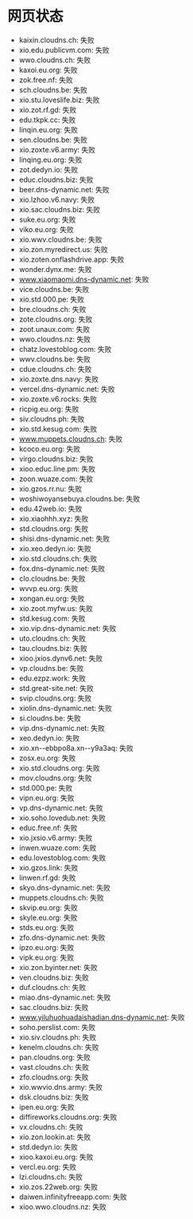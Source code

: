 # 网页状态
- kaixin.cloudns.ch: 失败
- xio.edu.publicvm.com: 失败
- wwo.cloudns.ch: 失败
- kaxoi.eu.org: 失败
- zok.free.nf: 失败
- sch.cloudns.be: 失败
- xio.stu.loveslife.biz: 失败
- xio.zot.rf.gd: 失败
- edu.tkpk.cc: 失败
- linqin.eu.org: 失败
- sen.cloudns.be: 失败
- xio.zoxte.v6.army: 失败
- linqing.eu.org: 失败
- zot.dedyn.io: 失败
- educ.cloudns.biz: 失败
- beer.dns-dynamic.net: 失败
- xio.lzhoo.v6.navy: 失败
- xio.sac.cloudns.biz: 失败
- suke.eu.org: 失败
- viko.eu.org: 失败
- xio.wwv.cloudns.be: 失败
- xio.zon.myredirect.us: 失败
- xio.zoten.onflashdrive.app: 失败
- wonder.dynx.me: 失败
- www.xiaomaomi.dns-dynamic.net: 失败
- vice.cloudns.be: 失败
- xio.std.000.pe: 失败
- bre.cloudns.ch: 失败
- zote.cloudns.org: 失败
- zoot.unaux.com: 失败
- wwo.cloudns.nz: 失败
- chatz.lovestoblog.com: 失败
- wwv.cloudns.be: 失败
- cdue.cloudns.ch: 失败
- xio.zoxte.dns.navy: 失败
- vercel.dns-dynamic.net: 失败
- xio.zoxte.v6.rocks: 失败
- ricpig.eu.org: 失败
- siv.cloudns.ph: 失败
- xio.std.kesug.com: 失败
- www.muppets.cloudns.ch: 失败
- kcoco.eu.org: 失败
- virgo.cloudns.biz: 失败
- xioo.educ.line.pm: 失败
- zoon.wuaze.com: 失败
- xio.gzos.rr.nu: 失败
- woshiwoyansebuya.cloudns.be: 失败
- edu.42web.io: 失败
- xio.xiaohhh.xyz: 失败
- std.cloudns.org: 失败
- shisi.dns-dynamic.net: 失败
- xio.xeo.dedyn.io: 失败
- xio.std.cloudns.ch: 失败
- fox.dns-dynamic.net: 失败
- clo.cloudns.be: 失败
- wvvp.eu.org: 失败
- xongan.eu.org: 失败
- xio.zoot.myfw.us: 失败
- std.kesug.com: 失败
- xio.vip.dns-dynamic.net: 失败
- uto.cloudns.ch: 失败
- tau.cloudns.biz: 失败
- xioo.jxios.dynv6.net: 失败
- vp.cloudns.be: 失败
- edu.ezpz.work: 失败
- std.great-site.net: 失败
- svip.cloudns.org: 失败
- xiolin.dns-dynamic.net: 失败
- si.cloudns.be: 失败
- vip.dns-dynamic.net: 失败
- xeo.dedyn.io: 失败
- xio.xn--ebbpo8a.xn--y9a3aq: 失败
- zosx.eu.org: 失败
- xio.std.cloudns.org: 失败
- mov.cloudns.org: 失败
- std.000.pe: 失败
- vipn.eu.org: 失败
- vp.dns-dynamic.net: 失败
- xio.soho.lovedub.net: 失败
- educ.free.nf: 失败
- xio.jxsio.v6.army: 失败
- inwen.wuaze.com: 失败
- edu.lovestoblog.com: 失败
- xio.gzos.link: 失败
- linwen.rf.gd: 失败
- skyo.dns-dynamic.net: 失败
- muppets.cloudns.ch: 失败
- skvip.eu.org: 失败
- skyle.eu.org: 失败
- stds.eu.org: 失败
- zfo.dns-dynamic.net: 失败
- ipzo.eu.org: 失败
- vipk.eu.org: 失败
- xio.zon.byinter.net: 失败
- ven.cloudns.biz: 失败
- duf.cloudns.ch: 失败
- miao.dns-dynamic.net: 失败
- sac.cloudns.biz: 失败
- www.yiluhuohuadaishadian.dns-dynamic.net: 失败
- soho.perslist.com: 失败
- xio.siv.cloudns.ph: 失败
- kenelm.cloudns.ch: 失败
- pan.cloudns.org: 失败
- vast.cloudns.ch: 失败
- zfo.cloudns.org: 失败
- xio.wwvio.dns.army: 失败
- dsk.cloudns.biz: 失败
- ipen.eu.org: 失败
- diffireworks.cloudns.org: 失败
- vx.cloudns.ch: 失败
- xio.zon.lookin.at: 失败
- std.dedyn.io: 失败
- xioo.kaxoi.eu.org: 失败
- vercl.eu.org: 失败
- lzi.cloudns.ch: 失败
- xio.zos.22web.org: 失败
- daiwen.infinityfreeapp.com: 失败
- xioo.wwo.cloudns.nz: 失败
